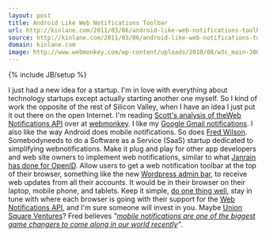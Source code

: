 ```yaml
---
layout: post
title: Android Like Web Notifications Toolbar
url: http://kinlane.com/2011/03/06/android-like-web-notifications-toolbar-startup/
source: http://kinlane.com/2011/03/06/android-like-web-notifications-toolbar-startup/
domain: kinlane.com
image: http://www.webmonkey.com/wp-content/uploads/2010/08/w3c_main-300x45.png
---
```

{% include JB/setup %}<p><!DOCTYPE html PUBLIC "-//W3C//DTD XHTML 1.0 Transitional//EN"
    "http://www.w3.org/TR/xhtml1/DTD/xhtml1-transitional.dtd">
<html xmlns="http://www.w3.org/1999/xhtml">
  <head>
    <title></title>
  </head>
  <body>
    <img src="http://www.webmonkey.com/wp-content/uploads/2010/08/w3c_main-300x45.png" alt="" align="right" />I just had a new idea for a startup. I'm in love with everything about technology
    startups except actually starting another one myself. So I kind of work the opposite of the rest of Silicon Valley, when I have an idea I just put it out there on the open Internet. I'm reading
    <a title="Web Notifications API" href="http://www.webmonkey.com/2011/03/web-notifications-api-hints-at-a-brave-new-real-time-web/">Scott's analysis of theWeb Notifications API</a> over at
    <a title="Webmonkey" href="http://www.webmonkey.com">webmonkey</a>. I like my <a title="Gmail Web Notifications" href=
    "http://gmailblog.blogspot.com/2011/01/desktop-notifications-for-emails-and.html">Google Gmail notifications</a>. I also like the way Android does mobile notifications. So does <a title=
    "Fred Wilson" href="http://www.avc.com/a_vc/2011/03/mobile-notifications.html">Fred Wilson</a>. Somebodyneeds to do a Software as a Service (SaaS) startup dedicated to simplifying
    webnotifications. Make it plug and play for other app developers and web site owners to implement web notifications, similar to what <a title="Janrain OpenID" href=
    "http://www.janrain.com/janrain-products-overview">Janrain has done for OpenID</a>. Allow users to get a web notification toolbar at the top of their browser, something like the new <a title=
    "Wordpress Admin Bar" href="http://wordpress.org/extend/plugins/wordpress-admin-bar/">Wordpress admin bar</a>, to receive web updates from all their accounts. It would be in their browser on
    their laptop, mobile phone, and tablets. Keep it simple, <a title="Do One Thing Well" href="http://www.kinlane.com/2010/10/instagram-doing-one-thing-well/">do one thing well</a>, stay in tune
    with where each browser is going with their support for the <a title="Web Notifications API" href="http://dev.w3.org/2006/webapi/WebNotifications/publish/">Web Notifications API</a>, and I'm sure
    someone will invest in you. Maybe <a title="Union Square Ventures" href="http://www.usv.com/">Union Square Ventures</a>? Fred believes <em>"<a title="Mobile Notifications" href=
    "http://www.avc.com/a_vc/2011/03/mobile-notifications.html">mobile notifications are one of the biggest game changers to come along in our world recently</a>"</em>. &nbsp;
  </body>
</html></p>
